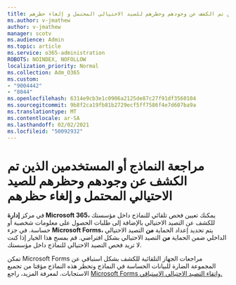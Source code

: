 ```yaml
---
title: مراجعة النماذج أو المستخدمين الذين تم الكشف عن وجودهم وحظرهم للصيد الاحتيالي المحتمل و إلغاء حظرهم
ms.author: v-jmathew
author: v-jmathew
manager: scotv
ms.audience: Admin
ms.topic: article
ms.service: o365-administration
ROBOTS: NOINDEX, NOFOLLOW
localization_priority: Normal
ms.collection: Adm_O365
ms.custom:
- "9004442"
- "8044"
ms.openlocfilehash: 6314e9cb3e1c0906a2125de87c27f91df3560104
ms.sourcegitcommit: 9b8f2ca19fb81b2729ecf5ff7586f4e7d607ba9a
ms.translationtype: MT
ms.contentlocale: ar-SA
ms.lasthandoff: 02/02/2021
ms.locfileid: "50092932"
---
```

# <a name="review-and-unblock-forms-or-users-detected-and-blocked-for-potential-phishing"></a>مراجعة النماذج أو المستخدمين الذين تم الكشف عن وجودهم وحظرهم للصيد الاحتيالي المحتمل و إلغاء حظرهم

في مركز **إدارة Microsoft 365،** يمكنك تعيين فحص تلقائي للنماذج داخل مؤسستك للكشف عن التصيد الاحتيالي بالإضافة إلى طلبات الحصول على معلومات شخصية أو حساسة. في جزء **Microsoft Forms،** يتم تحديد إعداد الحماية **من** التصيد الاحتيالي الداخلي ضمن الحماية **من** التصيد الاحتيالي بشكل افتراضي. قم بمسح هذا الخيار إذا كنت لا تريد فحص التصيد الاحتيالي للنماذج داخل مؤسستك.

تمكن Microsoft Forms مراجعات الجهاز التلقائية للكشف بشكل استباقي عن المجموعة الضارة للبيانات الحساسة في النماذج وتحظر هذه النماذج مؤقتا من تجميع الاستجابات. لمعرفة المزيد، راجع [Microsoft Forms واتقاء التصيد الاحتيالي الاستباقي.](https://support.microsoft.com/office/microsoft-forms-and-proactive-phishing-prevention-b3950a20-296d-4e8e-96f5-594ced998a90)

